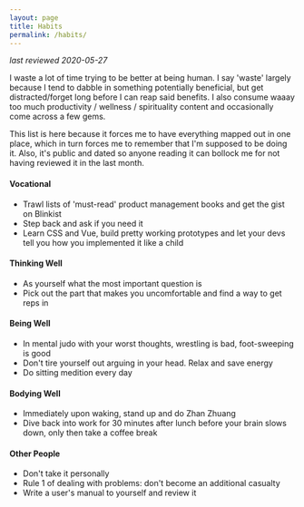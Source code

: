 ```yaml
---
layout: page
title: Habits
permalink: /habits/
---
```


*last reviewed 2020-05-27*

I waste a lot of time trying to be better at being human. I say 'waste' largely because I tend to dabble in something potentially beneficial, but get distracted/forget long before I can reap said benefits. I also consume waaay too much productivity / wellness / spirituality content and occasionally come across a few gems.

This list is here because it forces me to have everything mapped out in one place, which in turn forces me to remember that I'm supposed to be doing it. Also, it's public and dated so anyone reading it can bollock me for not having reviewed it in the last month.


#### Vocational
- Trawl lists of 'must-read' product management books and get the gist on Blinkist
- Step back and ask if you need it
- Learn CSS and Vue, build pretty working prototypes and let your devs tell you how you implemented it like a child

#### Thinking Well
- As yourself what the most important question is
- Pick out the part that makes you uncomfortable and find a way to get reps in

#### Being Well
- In mental judo with your worst thoughts, wrestling is bad, foot-sweeping is good
- Don't tire yourself out arguing in your head. Relax and save energy
- Do sitting medition every day

#### Bodying Well
- Immediately upon waking, stand up and do Zhan Zhuang
- Dive back into work for 30 minutes after lunch before your brain slows down, only then take a coffee break

#### Other People
- Don't take it personally
- Rule 1 of dealing with problems: don't become an additional casualty
- Write a user's manual to yourself and review it